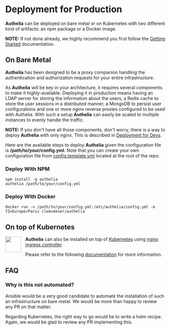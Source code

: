 # Deployment for Production

**Authelia** can be deployed on bare metal or on Kubernetes with two
different kind of artifacts: an npm package or a Docker image.

**NOTE:** If not done already, we highly recommend you first follow the
[Getting Started] documentation.

## On Bare Metal

**Authelia** has been designed to be a proxy companion handling the 
authentication and authorization requests for your entire infrastructure.

As **Authelia** will be key in your architecture, it requires several
components to make it highly-available. Deploying it in production means having an LDAP server for storing the information about the users, a Redis cache to store the user sessions in a distributed manner, a
MongoDB to persist user configurations and one or more nginx reverse proxies configured to be used with Authelia. With such a setup **Authelia** can easily be scaled to multiple instances to evenly handle the traffic.

**NOTE:** If you don't have all those components, don't worry, there is a way to deploy **Authelia** with only nginx. This is described in [Deployment for Devs].

Here are the available steps to deploy **Authelia** given 
the configuration file is **/path/to/your/config.yml**. Note that you can
create your own configuration file from [config.template.yml] located at
the root of the repo.

### Deploy With NPM

    npm install -g authelia
    authelia /path/to/your/config.yml

### Deploy With Docker

    docker run -v /path/to/your/config.yml:/etc/authelia/config.yml -e TZ=Europe/Paris clems4ever/authelia


## On top of Kubernetes

<img src="../images/kubernetes.logo.png" width="50" style="padding-right: 10px" align="left">

**Authelia** can also be installed on top of [Kubernetes] using
[nginx ingress controller](https://github.com/kubernetes/ingress-nginx).

Please refer to the following [documentation](../example/kube/README.md)
for more information.

## FAQ

### Why is this not automated?

Ansible would be a very good candidate to automate the installation of such
an infrastructure on bare metal. We would be more than happy to review any PR on that matter.

Regarding Kubernetes, the right way to go would be to write a helm recipe.
Again, we would be glad to review any PR implementing this.



[config.template.yml]: ../config.template.yml
[Getting Started]: ./getting-started.md
[Deployment for Devs]: ./deployment-dev.md
[Kubernetes]: https://kubernetes.io/
